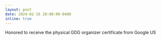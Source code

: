 ```yaml
---
layout: post
date: 2024-02-16 20:00:00-0400
inline: true
---
```

Honored to receive the physical GDG organizer certificate from Google US

